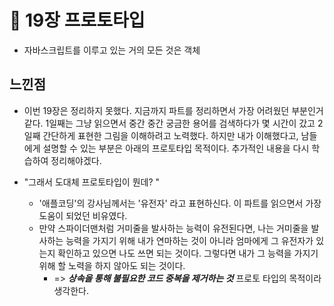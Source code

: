 # 📂 19장 프로토타입

- 자바스크립트를 이루고 있는 거의 모든 것은 객체

## 느낀점

- 이번 19장은 정리하지 못했다. 지금까지 파트를 정리하면서 가장 어려웠던 부분인거 같다. 1일째는 그냥 읽으면서 중간 중간 궁금한 용어를 검색하다가 몇 시간이 갔고 2일째 간단하게 표현한 그림을 이해하려고 노력했다. 하지만 내가 이해했다고, 남들에게 설명할 수 있는 부분은 아래의 프로토타입 목적이다. 추가적인 내용을 다시 학습하여 정리해야겠다.

- "그래서 도대체 프로토타입이 뭔데? " 
  - '애플코딩'의 강사님께서는 '유전자' 라고 표현하신다. 이 파트를 읽으면서 가장 도움이 되었던 비유였다.
  - 만약 스파이더맨처럼 거미줄을 발사하는 능력이 유전된다면, 나는 거미줄을 발사하는 능력을 가지기 위해 내가 연마하는 것이 아니라 엄마에게 그 유전자가 있는지 확인하고 있으면 나도 쓰면 되는 것이다. 그렇다면 내가 그 능력을 가지기 위해 할 노력을 하지 않아도 되는 것이다. 
    - => ***상속을 통해 불필요한 코드 중복을 제거하는 것*** 프로토 타입의 목적이라 생각한다.

